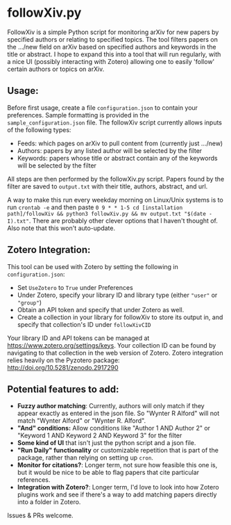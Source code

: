 # followXiv.py

FollowXiv is a simple Python script for monitoring arXiv for new papers by specified authors or relating to specified topics. The tool filters papers on the .../new field on arXiv based on specified authors and keywords in the title or abstract. I hope to expand this into a tool that will run regularly, with a nice UI (possibly interacting with Zotero) allowing one to easily 'follow' certain authors or topics on arXiv.

## Usage:

Before first usage, create a file ``configuration.json`` to contain your preferences. Sample formatting is provided in the ``sample_configuration.json`` file. The followXiv script currently allows inputs of the following types:

- Feeds: which pages on arXiv to pull content from (currently just .../new)
- Authors: papers by any listed author will be selected by the filter
- Keywords: papers whose title or abstract contain any of the keywords will be selected by the filter

All steps are then performed by the followXiv.py script. Papers found by the filter are saved to ``output.txt`` with their title, authors, abstract, and url.

A way to make this run every weekday morning on Linux/Unix systems is to run ``crontab -e`` and then paste ``0 9 * * 1-5 cd [installation path]/followXiv && python3 followXiv.py && mv output.txt "$(date -I).txt"``. There are probably other clever options that I haven't thought of. Also note that this won't auto-update.

## Zotero Integration:

This tool can be used with Zotero by setting the following in ``configuration.json``:
- Set ``UseZotero`` to ``True`` under Preferences
- Under Zotero, specify your library ID and library type (either ``"user"`` or ``"group"``)
- Obtain an API token and specify that under Zotero as well.
- Create a collection in your library for followXiv to store its output in, and specify that collection's ID under ``followXivCID``

Your library ID and API tokens can be managed at https://www.zotero.org/settings/keys. Your collection ID can be found by navigating to that collection in the web version of Zotero.
Zotero integration relies heavily on the Pyzotero package: http://doi.org/10.5281/zenodo.2917290

## Potential features to add:

- **Fuzzy author matching**: Currently, authors will only match if they appear exactly as entered in the json file. So "Wynter R Alford" will not match "Wynter Alford" or "Wynter R. Alford".
- **"And" conditions:** Allow conditions like "Author 1 AND Author 2" or "Keyword 1 AND Keyword 2 AND Keyword 3" for the filter
- **Some kind of UI** that isn't just the python script and a json file.
- **"Run Daily" functionality** or customizable repetition that is part of the package, rather than relying on setting up ``cron``.
- **Monitor for citations?**: Longer term, not sure how feasible this one is, but it would be nice to be able to flag papers that cite particular references.
- **Integration with Zotero?**: Longer term, I'd love to look into how Zotero plugins work and see if there's a way to add matching papers directly into a folder in Zotero.

Issues & PRs welcome.
